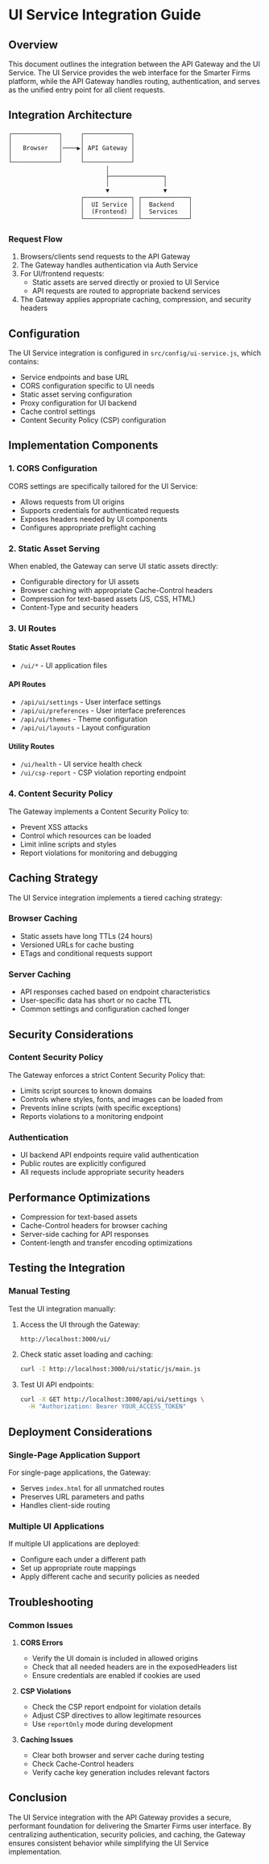 # UI Service Integration Guide

## Overview

This document outlines the integration between the API Gateway and the UI Service. The UI Service provides the web interface for the Smarter Firms platform, while the API Gateway handles routing, authentication, and serves as the unified entry point for all client requests.

## Integration Architecture

```
┌─────────────┐     ┌─────────────┐
│             │     │             │
│   Browser   │────▶│ API Gateway │
│             │     │             │
└─────────────┘     └─────────────┘
                           │
                           ├───────────────┐
                           │               │
                           ▼               ▼
                    ┌─────────────┐ ┌─────────────┐
                    │  UI Service │ │  Backend    │
                    │  (Frontend) │ │  Services   │
                    └─────────────┘ └─────────────┘
```

### Request Flow

1. Browsers/clients send requests to the API Gateway
2. The Gateway handles authentication via Auth Service
3. For UI/frontend requests:
   - Static assets are served directly or proxied to UI Service
   - API requests are routed to appropriate backend services
4. The Gateway applies appropriate caching, compression, and security headers

## Configuration

The UI Service integration is configured in `src/config/ui-service.js`, which contains:

- Service endpoints and base URL
- CORS configuration specific to UI needs
- Static asset serving configuration
- Proxy configuration for UI backend
- Cache control settings
- Content Security Policy (CSP) configuration

## Implementation Components

### 1. CORS Configuration

CORS settings are specifically tailored for the UI Service:

- Allows requests from UI origins
- Supports credentials for authenticated requests
- Exposes headers needed by UI components
- Configures appropriate preflight caching

### 2. Static Asset Serving

When enabled, the Gateway can serve UI static assets directly:

- Configurable directory for UI assets
- Browser caching with appropriate Cache-Control headers
- Compression for text-based assets (JS, CSS, HTML)
- Content-Type and security headers

### 3. UI Routes

#### Static Asset Routes
- `/ui/*` - UI application files

#### API Routes
- `/api/ui/settings` - User interface settings
- `/api/ui/preferences` - User interface preferences
- `/api/ui/themes` - Theme configuration
- `/api/ui/layouts` - Layout configuration

#### Utility Routes
- `/ui/health` - UI service health check
- `/ui/csp-report` - CSP violation reporting endpoint

### 4. Content Security Policy

The Gateway implements a Content Security Policy to:

- Prevent XSS attacks
- Control which resources can be loaded
- Limit inline scripts and styles
- Report violations for monitoring and debugging

## Caching Strategy

The UI Service integration implements a tiered caching strategy:

### Browser Caching
- Static assets have long TTLs (24 hours)
- Versioned URLs for cache busting
- ETags and conditional requests support

### Server Caching
- API responses cached based on endpoint characteristics
- User-specific data has short or no cache TTL
- Common settings and configuration cached longer

## Security Considerations

### Content Security Policy

The Gateway enforces a strict Content Security Policy that:

- Limits script sources to known domains
- Controls where styles, fonts, and images can be loaded from
- Prevents inline scripts (with specific exceptions)
- Reports violations to a monitoring endpoint

### Authentication

- UI backend API endpoints require valid authentication
- Public routes are explicitly configured
- All requests include appropriate security headers

## Performance Optimizations

- Compression for text-based assets
- Cache-Control headers for browser caching
- Server-side caching for API responses
- Content-length and transfer encoding optimizations

## Testing the Integration

### Manual Testing

Test the UI integration manually:

1. Access the UI through the Gateway:
   ```
   http://localhost:3000/ui/
   ```

2. Check static asset loading and caching:
   ```bash
   curl -I http://localhost:3000/ui/static/js/main.js
   ```

3. Test UI API endpoints:
   ```bash
   curl -X GET http://localhost:3000/api/ui/settings \
     -H "Authorization: Bearer YOUR_ACCESS_TOKEN"
   ```

## Deployment Considerations

### Single-Page Application Support

For single-page applications, the Gateway:

- Serves `index.html` for all unmatched routes
- Preserves URL parameters and paths
- Handles client-side routing

### Multiple UI Applications

If multiple UI applications are deployed:

- Configure each under a different path
- Set up appropriate route mappings
- Apply different cache and security policies as needed

## Troubleshooting

### Common Issues

1. **CORS Errors**
   - Verify the UI domain is included in allowed origins
   - Check that all needed headers are in the exposedHeaders list
   - Ensure credentials are enabled if cookies are used

2. **CSP Violations**
   - Check the CSP report endpoint for violation details
   - Adjust CSP directives to allow legitimate resources
   - Use `reportOnly` mode during development

3. **Caching Issues**
   - Clear both browser and server cache during testing
   - Check Cache-Control headers
   - Verify cache key generation includes relevant factors

## Conclusion

The UI Service integration with the API Gateway provides a secure, performant foundation for delivering the Smarter Firms user interface. By centralizing authentication, security policies, and caching, the Gateway ensures consistent behavior while simplifying the UI Service implementation. 